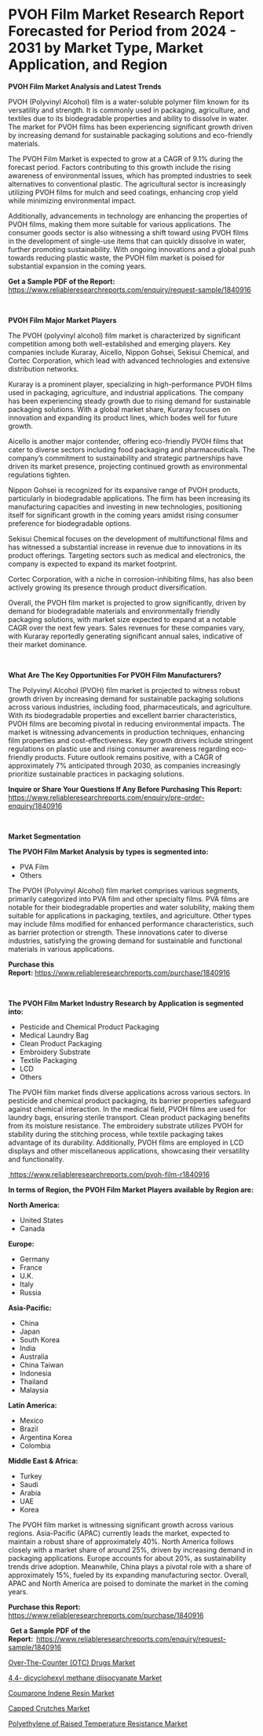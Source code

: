 <p><h1>PVOH Film Market Research Report Forecasted for Period from 2024 -  2031 by Market Type, Market Application, and Region</h1></p><p><strong>PVOH Film Market Analysis and Latest Trends</strong></p>
<p><p>PVOH (Polyvinyl Alcohol) film is a water-soluble polymer film known for its versatility and strength. It is commonly used in packaging, agriculture, and textiles due to its biodegradable properties and ability to dissolve in water. The market for PVOH films has been experiencing significant growth driven by increasing demand for sustainable packaging solutions and eco-friendly materials.</p><p>The PVOH Film Market is expected to grow at a CAGR of 9.1% during the forecast period. Factors contributing to this growth include the rising awareness of environmental issues, which has prompted industries to seek alternatives to conventional plastic. The agricultural sector is increasingly utilizing PVOH films for mulch and seed coatings, enhancing crop yield while minimizing environmental impact.</p><p>Additionally, advancements in technology are enhancing the properties of PVOH films, making them more suitable for various applications. The consumer goods sector is also witnessing a shift toward using PVOH films in the development of single-use items that can quickly dissolve in water, further promoting sustainability. With ongoing innovations and a global push towards reducing plastic waste, the PVOH film market is poised for substantial expansion in the coming years.</p></p>
<p><strong>Get a Sample PDF of the Report:&nbsp;</strong> <a href="https://www.reliableresearchreports.com/enquiry/request-sample/1840916?utm_campaign=4&utm_medium=2&utm_source=Github&utm_content=ia&utm_term=11112024&utm_id=pvoh-film">https://www.reliableresearchreports.com/enquiry/request-sample/1840916</a></p>
<p>&nbsp;</p>
<p><strong>PVOH Film Major Market Players</strong></p>
<p><p>The PVOH (polyvinyl alcohol) film market is characterized by significant competition among both well-established and emerging players. Key companies include Kuraray, Aicello, Nippon Gohsei, Sekisui Chemical, and Cortec Corporation, which lead with advanced technologies and extensive distribution networks.</p><p>Kuraray is a prominent player, specializing in high-performance PVOH films used in packaging, agriculture, and industrial applications. The company has been experiencing steady growth due to rising demand for sustainable packaging solutions. With a global market share, Kuraray focuses on innovation and expanding its product lines, which bodes well for future growth.</p><p>Aicello is another major contender, offering eco-friendly PVOH films that cater to diverse sectors including food packaging and pharmaceuticals. The company’s commitment to sustainability and strategic partnerships have driven its market presence, projecting continued growth as environmental regulations tighten.</p><p>Nippon Gohsei is recognized for its expansive range of PVOH products, particularly in biodegradable applications. The firm has been increasing its manufacturing capacities and investing in new technologies, positioning itself for significant growth in the coming years amidst rising consumer preference for biodegradable options.</p><p>Sekisui Chemical focuses on the development of multifunctional films and has witnessed a substantial increase in revenue due to innovations in its product offerings. Targeting sectors such as medical and electronics, the company is expected to expand its market footprint.</p><p>Cortec Corporation, with a niche in corrosion-inhibiting films, has also been actively growing its presence through product diversification. </p><p>Overall, the PVOH film market is projected to grow significantly, driven by demand for biodegradable materials and environmentally friendly packaging solutions, with market size expected to expand at a notable CAGR over the next few years. Sales revenues for these companies vary, with Kuraray reportedly generating significant annual sales, indicative of their market dominance.</p></p>
<p>&nbsp;</p>
<p><strong>What Are The Key Opportunities For PVOH Film Manufacturers?</strong></p>
<p><p>The Polyvinyl Alcohol (PVOH) film market is projected to witness robust growth driven by increasing demand for sustainable packaging solutions across various industries, including food, pharmaceuticals, and agriculture. With its biodegradable properties and excellent barrier characteristics, PVOH films are becoming pivotal in reducing environmental impacts. The market is witnessing advancements in production techniques, enhancing film properties and cost-effectiveness. Key growth drivers include stringent regulations on plastic use and rising consumer awareness regarding eco-friendly products. Future outlook remains positive, with a CAGR of approximately 7% anticipated through 2030, as companies increasingly prioritize sustainable practices in packaging solutions.</p></p>
<p><strong>Inquire or Share Your Questions If Any Before Purchasing This Report:</strong> <a href="https://www.reliableresearchreports.com/enquiry/pre-order-enquiry/1840916?utm_campaign=4&utm_medium=2&utm_source=Github&utm_content=ia&utm_term=11112024&utm_id=pvoh-film">https://www.reliableresearchreports.com/enquiry/pre-order-enquiry/1840916</a></p>
<p>&nbsp;</p>
<p><strong>Market Segmentation</strong></p>
<p><strong>The PVOH Film Market Analysis by types is segmented into:</strong></p>
<p><ul><li>PVA Film</li><li>Others</li></ul></p>
<p><p>The PVOH (Polyvinyl Alcohol) film market comprises various segments, primarily categorized into PVA film and other specialty films. PVA films are notable for their biodegradable properties and water solubility, making them suitable for applications in packaging, textiles, and agriculture. Other types may include films modified for enhanced performance characteristics, such as barrier protection or strength. These innovations cater to diverse industries, satisfying the growing demand for sustainable and functional materials in various applications.</p></p>
<p><strong>Purchase this Report:&nbsp;</strong><a href="https://www.reliableresearchreports.com/purchase/1840916?utm_campaign=4&utm_medium=2&utm_source=Github&utm_content=ia&utm_term=11112024&utm_id=pvoh-film">https://www.reliableresearchreports.com/purchase/1840916</a></p>
<p>&nbsp;</p>
<p><strong>The PVOH Film Market Industry Research by Application is segmented into:</strong></p>
<p><ul><li>Pesticide and Chemical Product Packaging</li><li>Medical Laundry Bag</li><li>Clean Product Packaging</li><li>Embroidery Substrate</li><li>Textile Packaging</li><li>LCD</li><li>Others</li></ul></p>
<p><p>The PVOH film market finds diverse applications across various sectors. In pesticide and chemical product packaging, its barrier properties safeguard against chemical interaction. In the medical field, PVOH films are used for laundry bags, ensuring sterile transport. Clean product packaging benefits from its moisture resistance. The embroidery substrate utilizes PVOH for stability during the stitching process, while textile packaging takes advantage of its durability. Additionally, PVOH films are employed in LCD displays and other miscellaneous applications, showcasing their versatility and functionality.</p></p>
<p><a href="https://www.reliableresearchreports.com/pvoh-film-r1840916?utm_campaign=4&utm_medium=2&utm_source=Github&utm_content=ia&utm_term=11112024&utm_id=pvoh-film">&nbsp;https://www.reliableresearchreports.com/pvoh-film-r1840916</a></p>
<p><strong>In terms of Region, the PVOH Film Market Players available by Region are:</strong></p>
<p>
    <p> <strong> North America: </strong>
        <ul>
            <li>United States</li>
            <li>Canada</li>
        </ul>
        </p> 
    <p> <strong> Europe: </strong>
        <ul>
            <li>Germany</li>
            <li>France</li>
            <li>U.K.</li>
            <li>Italy</li>
            <li>Russia</li>
        </ul>
        </p> 
    <p> <strong> Asia-Pacific: </strong>
        <ul>
            <li>China</li>
            <li>Japan</li>
            <li>South Korea</li>
            <li>India</li>
            <li>Australia</li>
            <li>China Taiwan</li>
            <li>Indonesia</li>
            <li>Thailand</li>
            <li>Malaysia</li>
        </ul>
        </p> 
    <p> <strong> Latin America: </strong>
        <ul>
            <li>Mexico</li>
            <li>Brazil</li>
            <li>Argentina Korea</li>
            <li>Colombia</li>
        </ul>
        </p> 
    <p> <strong> Middle East & Africa: </strong>
        <ul>
            <li>Turkey</li>
            <li>Saudi</li>
            <li>Arabia</li>
            <li>UAE</li>
            <li>Korea</li>
        </ul>
    </p>
    </p>
<p><p>The PVOH film market is witnessing significant growth across various regions. Asia-Pacific (APAC) currently leads the market, expected to maintain a robust share of approximately 40%. North America follows closely with a market share of around 25%, driven by increasing demand in packaging applications. Europe accounts for about 20%, as sustainability trends drive adoption. Meanwhile, China plays a pivotal role with a share of approximately 15%, fueled by its expanding manufacturing sector. Overall, APAC and North America are poised to dominate the market in the coming years.</p></p>
<p><strong>Purchase this Report: </strong><a href="https://www.reliableresearchreports.com/purchase/1840916?utm_campaign=4&utm_medium=2&utm_source=Github&utm_content=ia&utm_term=11112024&utm_id=pvoh-film">https://www.reliableresearchreports.com/purchase/1840916</a></p>
<p>&nbsp;<strong>Get a Sample PDF of the Report:&nbsp;&nbsp;</strong><a href="https://www.reliableresearchreports.com/enquiry/request-sample/1840916?utm_campaign=4&utm_medium=2&utm_source=Github&utm_content=ia&utm_term=11112024&utm_id=pvoh-film">https://www.reliableresearchreports.com/enquiry/request-sample/1840916</a></p>
<p><strong></strong></p>
<p><p><a href="https://www.linkedin.com/pulse/market-leaders-laggards-global-over-the-counter-otc-drugs-trends-vuupf?utm_campaign=4&utm_medium=2&utm_source=Github&utm_content=ia&utm_term=11112024&utm_id=pvoh-film">Over-The-Counter (OTC) Drugs Market</a></p><p><a href="https://www.linkedin.com/pulse/44-dicyclohexyl-methane-diisocyanate-market-global-trends-forecast-4h6of?utm_campaign=4&utm_medium=2&utm_source=Github&utm_content=ia&utm_term=11112024&utm_id=pvoh-film">4,4- dicyclohexyl methane diisocyanate Market</a></p><p><a href="https://github.com/maximinauago/Market-Research-Report-List-1/blob/main/coumarone-indene-resin-market.md?utm_campaign=4&utm_medium=2&utm_source=Github&utm_content=ia&utm_term=11112024&utm_id=pvoh-film">Coumarone Indene Resin Market</a></p><p><a href="https://issuu.com/reportprime-2/docs/capped-crutches-market-size-2030.pp_69e94a60986b34?utm_campaign=4&utm_medium=2&utm_source=Github&utm_content=ia&utm_term=11112024&utm_id=pvoh-film">Capped Crutches Market</a></p><p><a href="https://github.com/WayneGriffin411/Market-Research-Report-List-1/blob/main/polyethylene-of-raised-temperature-resistance-market.md?utm_campaign=4&utm_medium=2&utm_source=Github&utm_content=ia&utm_term=11112024&utm_id=pvoh-film">Polyethylene of Raised Temperature Resistance Market</a></p></p>